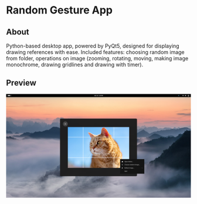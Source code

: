 # Random Gesture App

## About

Python-based desktop app, powered by PyQt5, designed for displaying drawing references with ease. Included features: choosing random image from folder, operations on image (zooming, rotating, moving, making image monochrome, drawing gridlines and drawing with timer).

## Preview

![alt-text](https://github.com/alosuri/RandomGestureApp/blob/main/screenshot.png)
